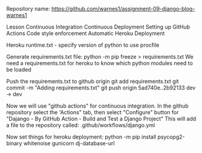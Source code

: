 Repository name: https://github.com/warnes1/assignment-09-django-blog-warnes1

Lesson
  Continuous Integration
  Continuous Deployment
  Setting up GitHub Actions
  Code style enforcement
  Automatic Heroku Deployment

Heroku
  runtime.txt - specify version of python to use
  procfile

Generate requirements.txt file:
  python -m pip freeze > requirements.txt
  We need a requirements.txt  for heroku to know
  which python modules need to be loaded

Push the requirements.txt to github origin
  git add requirements.txt
  git commit -m "Adding requirements.txt"
  git push origin
    5ad740e..2b92133  dev -> dev

Now we will use "github actions" for continuous integration.
  In the github repository select the 'Actions" tab, then select "Configure"
  button for "Dajango - By GitHub Action - Build and Test a Django Project"
  This will add a file to the repository called: .github/workflows/django.yml
    
Now set things for heroku deployment:
  python -m pip install psycopg2-binary whitenoise gunicorn dj-database-url
